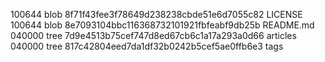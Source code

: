 100644 blob 8f71f43fee3f78649d238238cbde51e6d7055c82	LICENSE
100644 blob 8e7093104bbc116368732101921fbfeabf9db25b	README.md
040000 tree 7d9e4513b75cef747d8ed67cb6c1a17a293a0d66	articles
040000 tree 817c42804eed7da1df32b0242b5cef5ae0ffb6e3	tags
